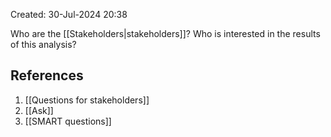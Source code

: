 Created: 30-Jul-2024 20:38

Who are the [[Stakeholders|stakeholders]]? Who is interested in the results of this analysis?
## References
1. [[Questions for stakeholders]]
2. [[Ask]]
3. [[SMART questions]]
